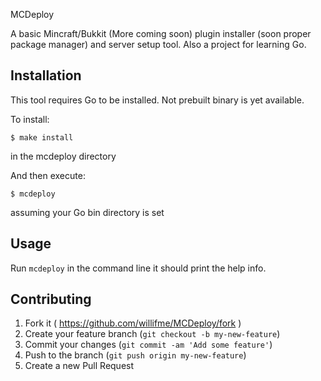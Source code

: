 MCDeploy

A basic Mincraft/Bukkit (More coming soon) plugin installer (soon proper package manager) and server setup tool. Also a project for learning Go.

## Installation

This tool requires Go to be installed. Not prebuilt binary is yet available.

To install:

    $ make install

in the mcdeploy directory

And then execute:

    $ mcdeploy

assuming your Go bin directory is set

## Usage

Run `mcdeploy` in the command line it should print the help info.

## Contributing

1. Fork it ( https://github.com/willifme/MCDeploy/fork )
2. Create your feature branch (`git checkout -b my-new-feature`)
3. Commit your changes (`git commit -am 'Add some feature'`)
4. Push to the branch (`git push origin my-new-feature`)
5. Create a new Pull Request
